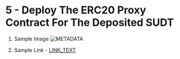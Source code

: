 # 5 - Deploy The ERC20 Proxy Contract For The Deposited SUDT

1. Sample Image
![METADATA](./URL)

2. Sample Link - [LINK_TEXT](URL)
